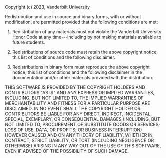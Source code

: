 Copyright (c) 2023, Vanderbilt University

Redistribution and use in source and binary forms, with or without
modification, are permitted provided that the following conditions are met:

1. Redistribution of any materials must not violate the Vanderbilt
   University Honor Code at any time---including by not making materials
   available to future students.

2. Redistributions of source code must retain the above copyright notice, this
   list of conditions and the following disclaimer.
   
3. Redistributions in binary form must reproduce the above copyright notice,
   this list of conditions and the following disclaimer in the documentation
   and/or other materials provided with the distribution.

THIS SOFTWARE IS PROVIDED BY THE COPYRIGHT HOLDERS AND CONTRIBUTORS "AS IS"
AND ANY EXPRESS OR IMPLIED WARRANTIES, INCLUDING, BUT NOT LIMITED TO, THE
IMPLIED WARRANTIES OF MERCHANTABILITY AND FITNESS FOR A PARTICULAR PURPOSE ARE
DISCLAIMED. IN NO EVENT SHALL THE COPYRIGHT HOLDER OR CONTRIBUTORS BE LIABLE
FOR ANY DIRECT, INDIRECT, INCIDENTAL, SPECIAL, EXEMPLARY, OR CONSEQUENTIAL
DAMAGES (INCLUDING, BUT NOT LIMITED TO, PROCUREMENT OF SUBSTITUTE GOODS OR
SERVICES; LOSS OF USE, DATA, OR PROFITS; OR BUSINESS INTERRUPTION) HOWEVER
CAUSED AND ON ANY THEORY OF LIABILITY, WHETHER IN CONTRACT, STRICT LIABILITY,
OR TORT (INCLUDING NEGLIGENCE OR OTHERWISE) ARISING IN ANY WAY OUT OF THE USE
OF THIS SOFTWARE, EVEN IF ADVISED OF THE POSSIBILITY OF SUCH DAMAGE.
